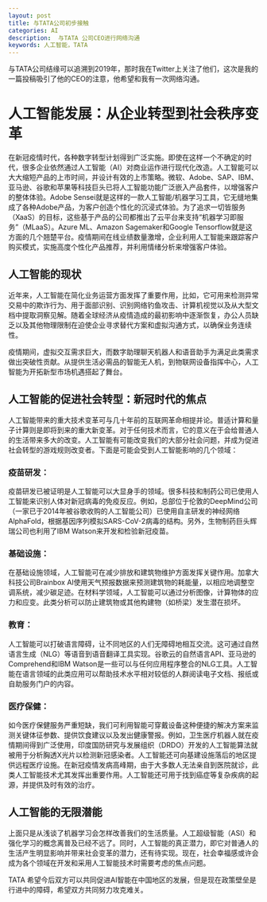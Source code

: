 ```yaml
---
layout: post
title: 与TATA公司初步接触
categories: AI
description:  与TATA 公司CEO进行网络沟通
keywords: 人工智能，TATA
---
```


与TATA公司结缘可以追溯到2019年，那时我在Twitter上关注了他们，这次是我的一篇投稿吸引了他的CEO的注意，他希望和我有一次网络沟通。

# 人工智能发展：从企业转型到社会秩序变革

在新冠疫情时代，各种数字转型计划得到广泛实施。即使在这样一个不确定的时代，很多企业依然通过人工智能（AI）对商业运作进行现代化改造。人工智能可以大大缩短产品的上市时间，并设计有效的上市策略。微软、Adobe、SAP、IBM、亚马逊、谷歌和苹果等科技巨头已将人工智能功能广泛嵌入产品套件，以增强客户的整体体验。Adobe Sensei就是这样的一款人工智能/机器学习工具，它无缝地集成了各种Adobe产品，为客户创造个性化的沉浸式体验。为了追求一切皆服务（XaaS）的目标，这些基于产品的公司都推出了云平台来支持“机器学习即服务”（MLaaS）。Azure ML、Amazon Sagemaker和Google Tensorflow就是这方面的几个翘楚平台。疫情期间在线业绩数量激增，企业利用人工智能来跟踪客户购买模式，实施高度个性化产品推荐，并利用情绪分析来增强客户体验。

## 人工智能的现状

近年来，人工智能在简化业务运营方面发挥了重要作用，比如，它可用来检测异常交易中的欺诈行为、用于面部识别、识别网络钓鱼攻击、计算机视觉以及从大型文档中提取洞察见解。随着全球经济从疫情造成的最初影响中逐渐恢复，办公人员缺乏以及其他物理限制在迫使企业寻求替代方案和虚拟沟通方式，以确保业务连续性。

疫情期间，虚拟交互需求巨大，而数字助理聊天机器人和语音助手为满足此类需求做出突破性贡献。从提供生活必需品的智能无人机，到物联网设备指挥中心，人工智能为开拓新型市场机遇搭起了舞台。

## 人工智能的促进社会转型：新冠时代的焦点

人工智能带来的重大技术变革可与几十年前的互联网革命相提并论。普适计算和量子计算则是即将到来的重大新变革。对于任何技术而言，它的意义在于会给普通人的生活带来多大的改变。人工智能有可能改变我们的大部分社会问题，并成为促进社会转型的游戏规则改变者。下面是可能会受到人工智能影响的几个领域：

### 疫苗研发：

疫苗研发已被证明是人工智能可以大显身手的领域。很多科技和制药公司已使用人工智能来识别人体对新冠病毒的免疫反应。例如，总部位于伦敦的DeepMind公司（一家已于2014年被谷歌收购的人工智能公司）已使用自主研发的神经网络AlphaFold，根据基因序列模拟SARS-CoV-2病毒的结构。另外，生物制药巨头辉瑞公司也利用了IBM Watson来开发和检验新冠疫苗。

### 基础设施：

在基础设施领域，人工智能可在减少排放和建筑物维护方面发挥关键作用。加拿大科技公司Brainbox AI使用天气预报数据来预测建筑物的耗能量，以相应地调整空调系统，减少碳足迹。在材料学领域，人工智能可以通过分析图像，计算物体的应力和应变。此类分析可以防止建筑物或其他构建物（如桥梁）发生潜在损坏。

### 教育：

人工智能可以打破语言障碍，让不同地区的人们无障碍地相互交流。这可通过自然语言生成（NLG）等语音到语音翻译工具实现。谷歌云的自然语言API、亚马逊的Comprehend和IBM Watson是一些可以与任何应用程序整合的NLG工具。人工智能在语言领域的此类应用可以帮助技术水平相对较低的人群阅读电子文档、报纸或自助服务门户的内容。

### 医疗保健：

如今医疗保健服务严重短缺，我们可利用智能可穿戴设备这种便捷的解决方案来监测关键体征参数、提供饮食建议以及发出健康警报。例如，卫生医疗机器人就在疫情期间得到广泛使用，印度国防研究与发展组织（DRDO）开发的人工智能算法就被用于分析胸透X光片以检测新冠感染者。人工智能还可向基建设施落后的地区提供远程医疗设施。在新冠疫情发病高峰期，由于大多数人无法亲自到医院就诊，此类人工智能技术尤其发挥出重要作用。人工智能还可用于找到癌症等复杂疾病的起源，并提供及时有效的治疗。

## 人工智能的无限潜能

上面只是从浅谈了机器学习会怎样改善我们的生活质量。人工超级智能（ASI）和强化学习的概念离普及已经不远了。同时，人工智能的真正潜力，即它对普通人的生活产生明显影响并带来社会变革的潜力，还有待实现。现在，社会幸福感或许会成为各个领域在开发和采用人工智能技术时需要考虑的焦点问题。

TATA 希望今后双方可以共同促进AI智能在中国地区的发展，但是现在政策壁垒是行进中的障碍，希望双方共同努力攻克难关。
